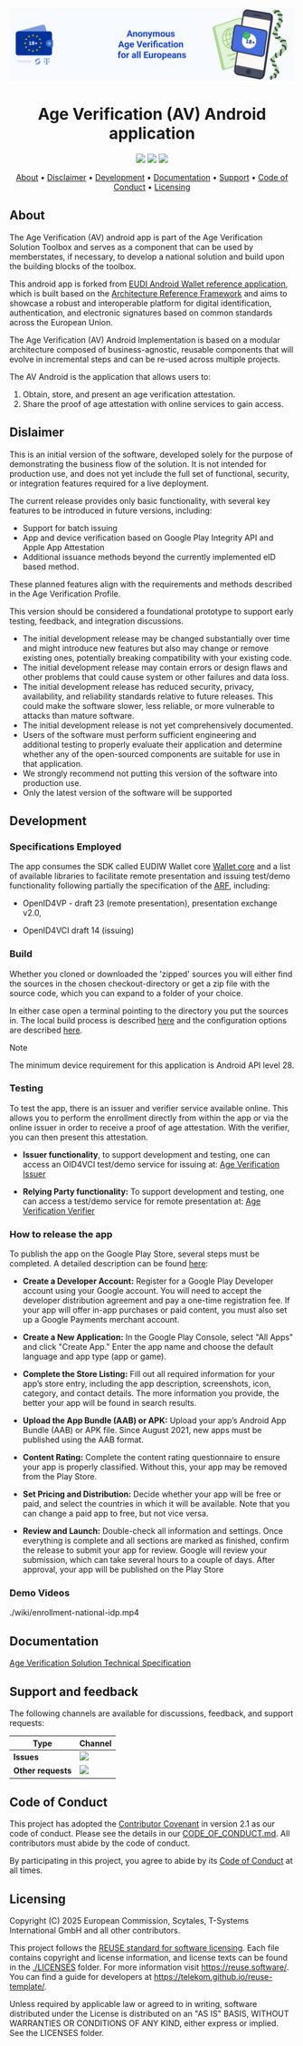 <!--
SPDX-FileCopyrightText: 2025 European Commission

SPDX-License-Identifier: Apache-2.0
-->

![Proof of age attestations for all Europeans - An age verification solution for EU citizens and residents](./docs/media/top-banner-av.png)

<h1 align="center">
    Age Verification (AV) Android application
</h1>

<p align="center">
    <a href="/../../commits/" title="Last Commit"><img src="https://img.shields.io/github/last-commit/eu-digital-identity-wallet/av-app-android-wallet-ui?style=flat"></a>
    <a href="/../../issues" title="Open Issues"><img src="https://img.shields.io/github/issues/eu-digital-identity-wallet/av-app-android-wallet-ui?style=flat"></a>
    <a href="./LICENSE" title="License"><img src="https://img.shields.io/badge/License-Apache%202.0-green.svg?style=flat"></a>
</p>

<p align="center">
  <a href="#about">About</a> •
  <a href="#disclaimer">Disclaimer</a> •
  <a href="#development">Development</a> •
  <a href="#documentation">Documentation</a> •
  <a href="#support-and-feedback">Support</a> •
  <a href="#code-of-conduct">Code of Conduct</a> •
  <a href="#licensing">Licensing</a>
</p>

## About

The Age Verification (AV) android app is part of the Age Verification Solution Toolbox and serves as a component that can be used by memberstates, if necessary, to develop a national solution and build upon the building blocks of the toolbox.

This android app is forked from [EUDI Android Wallet reference application](https://github.com/eu-digital-identity-wallet/eudi-app-android-wallet-ui), which is built based on the [Architecture Reference Framework](https://github.com/eu-digital-identity-wallet/eudi-doc-architecture-and-reference-framework/blob/main/docs/architecture-and-reference-framework-main.md) and aims to showcase a robust and interoperable platform for digital identification, authentication, and electronic signatures based on common standards across the European Union.

The Age Verification (AV) Android Implementation is based on a modular architecture composed of business-agnostic, reusable components that will evolve in incremental steps and can be re-used across multiple projects.

The AV Android is the application that allows users to:

1. Obtain, store, and present an age verification attestation.
2. Share the proof of age attestation with online services to gain access.

## Dislaimer

This is an initial version of the software, developed solely for the purpose of demonstrating the business flow of the solution. It is not intended for production use, and does not yet include the full set of functional, security, or integration features required for a live deployment.

The current release provides only basic functionality, with several key features to be introduced in future versions, including:
 - Support for batch issuing
 - App and device verification based on Google Play Integrity API and Apple App Attestation
 - Additional issuance methods beyond the currently implemented eID based method. 

These planned features align with the requirements and methods described in the Age Verification Profile.

This version should be considered a foundational prototype to support early testing, feedback, and integration discussions.
- The initial development release may be changed substantially over time and might introduce new features but also may change or remove existing ones, potentially breaking compatibility with your existing code.
- The initial development release may contain errors or design flaws and other problems that could cause system or other failures and data loss.
- The initial development release has reduced security, privacy, availability, and reliability standards relative to future releases. This could make the software slower, less reliable, or more vulnerable to attacks than mature software.
- The initial development release is not yet comprehensively documented.
- Users of the software must perform sufficient engineering and additional testing to properly evaluate their application and determine whether any of the open-sourced components are suitable for use in that application.
- We strongly recommend not putting this version of the software into production use.
- Only the latest version of the software will be supported

## Development

### Specifications Employed

The app consumes the SDK called EUDIW Wallet core [Wallet core](https://github.com/eu-digital-identity-wallet/eudi-lib-android-wallet-core) and a list of available libraries to facilitate remote presentation and issuing test/demo functionality following partially the specification of the [ARF](https://github.com/eu-digital-identity-wallet/eudi-doc-architecture-and-reference-framework), including:
 
- OpenID4VP - draft 23 (remote presentation), presentation exchange v2.0,
 
- OpenID4VCI draft 14 (issuing)
  
### Build

Whether you cloned or downloaded the 'zipped' sources you will either find the sources in the chosen checkout-directory or get a zip file with the source code, which you can expand to a folder of your choice.

In either case open a terminal pointing to the directory you put the sources in. The local build process is described [here](./docs/how_to_build.md) and the configuration options are described [here](./docs/configuration.md).

> [!NOTE]
> The minimum device requirement for this application is  Android API level 28.

### Testing

To test the app, there is an issuer and verifier service available online. This allows you to perform the enrollment directly from within the app or via the online issuer in order to receive a proof of age attestation. With the verifier, you can then present this attestation.

- **Issuer functionality**, to support development and testing, one can access an OID4VCI test/demo service for issuing at: [Age Verification Issuer](https://issuer.ageverification.dev/)
 
- **Relying Party functionality:** To support development and testing, one can access a test/demo service for remote presentation at: [Age Verification Verifier](https://verifier.ageverification.dev/)

### How to release the app

To publish the app on the Google Play Store, several steps must be completed. A detailed description can be found [here](./docs/release_guide.md):

* **Create a Developer Account:** Register for a Google Play Developer account using your Google account. You will need to accept the developer distribution agreement and pay a one-time registration fee. If your app will offer in-app purchases or paid content, you must also set up a Google Payments merchant account.

* **Create a New Application:**  In the Google Play Console, select "All Apps" and click "Create App." Enter the app name and choose the default language and app type (app or game).

* **Complete the Store Listing:** Fill out all required information for your app’s store entry, including the app description, screenshots, icon, category, and contact details. The more information you provide, the better your app will be found in search results.

* **Upload the App Bundle (AAB) or APK:** Upload your app’s Android App Bundle (AAB) or APK file. Since August 2021, new apps must be published using the AAB format.

* **Content Rating:** Complete the content rating questionnaire to ensure your app is properly classified. Without this, your app may be removed from the Play Store.

* **Set Pricing and Distribution:** Decide whether your app will be free or paid, and select the countries in which it will be available. Note that you can change a paid app to free, but not vice versa.

* **Review and Launch:** Double-check all information and settings. Once everything is complete and all sections are marked as finished, confirm the release to submit your app for review. Google will review your submission, which can take several hours to a couple of days. After approval, your app will be published on the Play Store

### Demo Videos

./wiki/enrollment-national-idp.mp4

## Documentation  

[Age Verification Solution Technical Specification](https://github.com/eu-digital-identity-wallet/av-doc-technical-specification)

## Support and feedback

The following channels are available for discussions, feedback, and support requests:

| Type                     | Channel                                                |
| ------------------------ | ------------------------------------------------------ |
| **Issues**    | <a href="/../../issues" title="Open Issues"><img src="https://img.shields.io/github/issues/eu-digital-identity-wallet/av-verifier-ui?style=flat"></a>  |
| **Other requests**    | <a href="mailto:opensource@telekom.de" title="Email AVS Team"><img src="https://img.shields.io/badge/email-AVS%20team-green?logo=mail.ru&style=flat-square&logoColor=white"></a>   |

## Code of Conduct

This project has adopted the [Contributor Covenant](https://www.contributor-covenant.org/) in version 2.1 as our code of conduct. Please see the details in our [CODE_OF_CONDUCT.md](CODE_OF_CONDUCT.md). All contributors must abide by the code of conduct.

By participating in this project, you agree to abide by its [Code of Conduct](./CODE_OF_CONDUCT.md) at all times.

## Licensing

Copyright (C) 2025 European Commission, Scytales, T-Systems International GmbH and all other contributors.

This project follows the [REUSE standard for software licensing](https://reuse.software/). Each file contains copyright and license information, and license texts can be found in the [./LICENSES](./LICENSES) folder. For more information visit https://reuse.software/. You can find a guide for developers at https://telekom.github.io/reuse-template/.  

Unless required by applicable law or agreed to in writing, software distributed under the License is distributed on an "AS IS" BASIS, WITHOUT WARRANTIES OR CONDITIONS OF ANY KIND, either express or implied. See the LICENSES folder.
